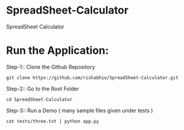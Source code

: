 # SpreadSheet-Calculator
SpreadSheet Calculator 


# Run the Application: 

Step-1:: Clone the Github Repository
```
git clone https://github.com/rishabhio/SpreadSheet-Calculator.git
```

Step-2:: Go to the Root Folder 
```
cd SpreadSheet-Calculator 
```

Step-3:: Run a Demo ( many sample files given under tests ) 
```
cat tests/three.txt | python app.py 
```
